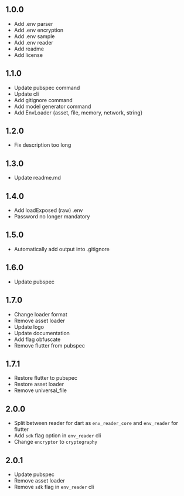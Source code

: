 ## 1.0.0
* Add .env parser
* Add .env encryption
* Add .env sample
* Add .env reader
* Add readme
* Add license

## 1.1.0
* Update pubspec command
* Update cli
* Add gitignore command
* Add model generator command
* Add EnvLoader {asset, file, memory, network, string}

## 1.2.0
* Fix description too long

## 1.3.0
* Update readme.md

## 1.4.0
* Add loadExposed (raw) .env
* Password no longer mandatory

## 1.5.0
* Automatically add output into .gitignore

## 1.6.0
* Update pubspec

## 1.7.0
* Change loader format
* Remove asset loader
* Update logo
* Update documentation
* Add flag obfuscate
* Remove flutter from pubspec

## 1.7.1
* Restore flutter to pubspec
* Restore asset loader
* Remove universal_file

## 2.0.0
* Split between reader for dart as `env_reader_core` and `env_reader` for flutter
* Add `sdk` flag option in `env_reader` cli
* Change `encryptor` to `cryptography`

## 2.0.1
* Update pubspec
* Remove asset loader
* Remove `sdk` flag in `env_reader` cli
